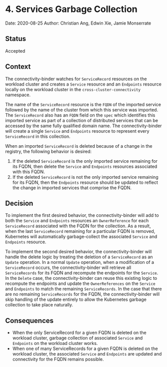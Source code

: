 # 4. Services Garbage Collection

Date: 2020-08-25
Author: Christian Ang, Edwin Xie, Jamie Monserrate

## Status

Accepted

## Context

The connectivity-binder watches for `ServiceRecord` resources on the
workload cluster and creates a `Service` resource and an `Endpoints` resource
locally on the workload cluster in the `cross-cluster-connectivity` namespace.

The name of the `ServiceRecord` resource is the `FQDN` of the imported service
followed by the name of the cluster from which this service was imported. The
`ServiceRecord` also has an `FQDN` field on the `spec` which identifies this
imported service as part of a collection of distributed services that can be
accessed by the same fully qualified domain name. The connectivity-binder
will create a single `Service` and `Endpoints` resource to represent every
`ServiceRecord` in this collection.

When an imported `ServiceRecord` is deleted because of a change in the registry,
the following behavior is desired:

1. If the deleted `ServiceRecord` is the only imported service remaining for its
   FQDN, then delete the `Service` and `Endpoints` resources associated with
   this FQDN.
2. If the deleted `ServiceRecord` is not the only imported service remaining for
   its FQDN, then the `Endpoints` resource should be updated to reflect the
   change in imported services that comprise the FQDN.

## Decision

To implement the first desired behavior, the connectivity-binder will add
to both the `Service` and `Endpoints` resources an `OwnerReference` for each
`ServiceRecord` associated with the FQDN for the collection. As a result, when
the last `ServiceRecord` remaining for a particular FQDN is removed, Kubernetes
will automatically garbage-collect the associated `Service` and `Endpoints`
resource.

To implement the second desired behavior, the connectivity-binder will
handle the delete logic by treating the deletion of a `ServiceRecord` as an
`Update` operation. In a normal `Update` operation, when a modification of a
`ServiceRecord` occurs, the connectivity-binder will retrieve all
`ServiceRecords` for its FQDN and recompute the endpoints for the `Service`.
In the `Delete` case, the connectivity-binder can reuse this existing
logic to recompute the endpoints and update the `OwnerReferences` on the
`Service` and `Endpoints` to match the remaining `ServiceRecords`. In the case
that there are no remaining `ServiceRecords` for the FQDN, the
connectivity-binder will skip handling of the update entirely to allow
the Kubernetes garbage collection to take place naturally.

## Consequences

* When the only ServiceRecord for a given FQDN is deleted on the workload
  cluster, garbage collection of associated `Service` and `Endpoints` on the
  workload cluster works.
* When one of many ServiceRecords for a given FQDN is deleted on the workload
  cluster, the associated `Service` and `Endpoints` are updated and connectivity
  for the FQDN remains possible.

